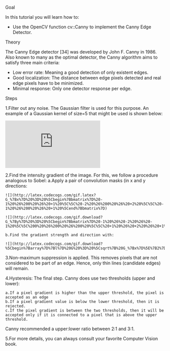 Goal

In this tutorial you will learn how to:

* Use the OpenCV function cv::Canny to implement the Canny Edge Detector.

Theory

The Canny Edge detector [34] was developed by John F. Canny in 1986. Also known to many as the optimal detector, the Canny algorithm aims to satisfy three main criteria:

* Low error rate: Meaning a good detection of only existent edges.
* Good localization: The distance between edge pixels detected and real edge pixels have to be minimized.
* Minimal response: Only one detector response per edge.

Steps

1.Filter out any noise. The Gaussian filter is used for this purpose. An example of a Gaussian kernel of size=5 that might be used is shown below:

![](http://latex.codecogs.com/gif.latex?K%20%3D%20%5Cdfrac%7B1%7D%7B159%7D%5Cbegin%7Bbmatrix%7D%202%20%26%204%20%26%205%20%26%204%20%26%202%20%5C%5C%204%20%26%209%20%26%2012%20%26%209%20%26%204%20%5C%5C%205%20%26%2012%20%26%2015%20%26%2012%20%26%205%20%5C%5C%204%20%26%209%20%26%2012%20%26%209%20%26%204%20%5C%5C%202%20%26%204%20%26%205%20%26%204%20%26%202%20%5Cend%7Bbmatrix%7D)

2.Find the intensity gradient of the image. For this, we follow a procedure analogous to Sobel:
    a.Apply a pair of convolution masks (in x and y directions:

    ![](http://latex.codecogs.com/gif.latex?G_%7Bx%7D%20%3D%20%5Cbegin%7Bbmatrix%7D%20-1%20%26%200%20%26%20+1%20%5C%5C%20-2%20%26%200%20%26%20+2%20%5C%5C%20-1%20%26%200%20%26%20+1%20%5Cend%7Bbmatrix%7D)

    ![](http://latex.codecogs.com/gif.download?G_%7By%7D%20%3D%20%5Cbegin%7Bbmatrix%7D%20-1%20%26%20-2%20%26%20-1%20%5C%5C%200%20%26%200%20%26%200%20%5C%5C%20+1%20%26%20+2%20%26%20+1%20%5Cend%7Bbmatrix%7D)

    b.Find the gradient strength and direction with:

    ![](http://latex.codecogs.com/gif.download?%5Cbegin%7Barray%7D%7Bl%7D%20G%20%3D%20%5Csqrt%7B%20G_%7Bx%7D%5E%7B2%7D%20+%20G_%7By%7D%5E%7B2%7D%20%7D%20%5C%5C%20%5Ctheta%20%3D%20%5Carctan%28%5Cdfrac%7B%20G_%7By%7D%20%7D%7B%20G_%7Bx%7D%20%7D%29%20%5Cend%7Barray%7D)

3.Non-maximum suppression is applied. This removes pixels that are not considered to be part of an edge. Hence, only thin lines (candidate edges) will remain.

4.Hysteresis: The final step. Canny does use two thresholds (upper and lower):

    a.If a pixel gradient is higher than the upper threshold, the pixel is accepted as an edge
    b.If a pixel gradient value is below the lower threshold, then it is rejected.
    c.If the pixel gradient is between the two thresholds, then it will be accepted only if it is connected to a pixel that is above the upper threshold.

Canny recommended a upper:lower ratio between 2:1 and 3:1.

5.For more details, you can always consult your favorite Computer Vision book.